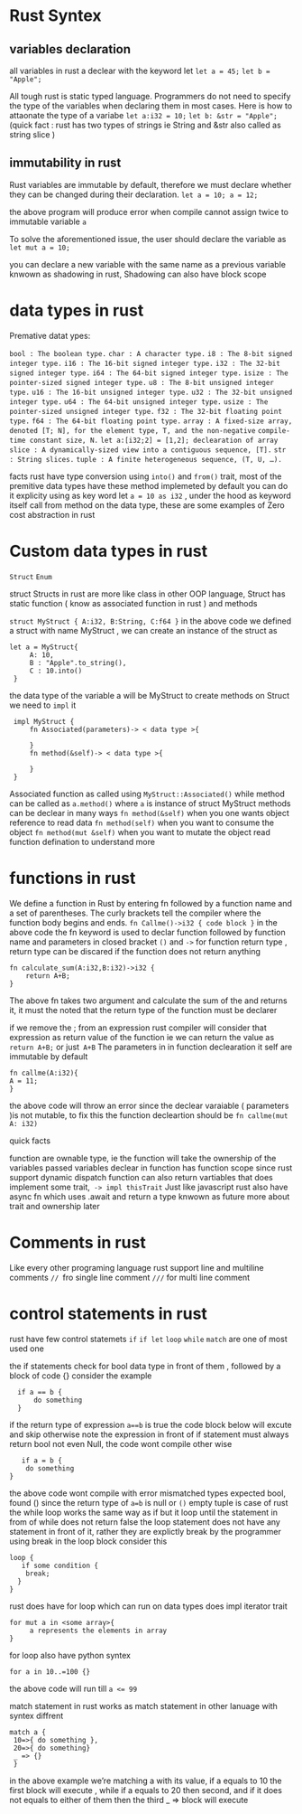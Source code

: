 # Rust Syntex
## variables declaration
all variables in rust a declear with the keyword let
`let a = 45;`
`let b = "Apple";`

All tough rust is static typed language. Programmers do not need to specify the type of the variables when declaring them in most cases.
Here is how to attaonate the type of a variabe
`let a:i32 = 10;`
`let b: &str = "Apple";` (quick fact : rust has two types of strings ie String and &str also called as string slice )

## immutability in rust
Rust variables are immutable by default, therefore we must declare whether they can be changed during their declaration.
`let a = 10; a = 12;`

the above program will produce error when compile
cannot assign twice to immutable variable `a`

To solve the aforementioned issue, the user should declare the variable as
`let mut a = 10;`

you can declare a new variable with the same name as a previous variable knwown as shadowing in rust, Shadowing can also have block scope

# data types in rust
Premative datat ypes:

`bool : The boolean type.`
`char : A character type.`
`i8 : The 8-bit signed integer type.`
`i16 : The 16-bit signed integer type.`
`i32 : The 32-bit signed integer type.`
`i64 : The 64-bit signed integer type.`
`isize : The pointer-sized signed integer type.`
`u8 : The 8-bit unsigned integer type.`
`u16 : The 16-bit unsigned integer type.`
`u32 : The 32-bit unsigned integer type.`
`u64 : The 64-bit unsigned integer type.`
`usize : The pointer-sized unsigned integer type.`
`f32 : The 32-bit floating point type.`
`f64 : The 64-bit floating point type.`
`array : A fixed-size array, denoted [T; N], for the element type, T, and the non-negative` `compile-time constant size, N.`
`let a:[i32;2] = [1,2]; declearation of array`
`slice : A dynamically-sized view into a contiguous sequence, [T].`
`str : String slices.`
`tuple : A finite heterogeneous sequence, (T, U, …).`


facts
rust have type conversion using `into()` and `from()` trait, most of the premitive data types have these method implemeted by default
you can do it explicity using as key word let `a = 10 as i32` , under the hood as keyword itself call from method on the data type, these are some examples of Zero cost abstraction in rust
# Custom data types in rust
`Struct`
`Enum`

struct
Structs in rust are more like class in other OOP language, Struct has static function ( know as associated function in rust ) and methods

 `struct MyStruct {
   A:i32,
   B:String,
   C:f64
}`
in the above code we defined a struct with name MyStruct , we can create an instance of the struct as

 ~~~ 
 let a = MyStruct{
      A: 10,
      B : "Apple".to_string(),
      C : 10.into()
  }
  ~~~
the data type of the variable a will be MyStruct
to create methods on Struct we need to `impl` it
~~~
 impl MyStruct {
     fn Associated(parameters)-> < data type >{
         
     }
     fn method(&self)-> < data type >{
         
     }
 }
 ~~~
Associated function as called using `MyStruct::Associated()` while method can be called as `a.method()`
where `a` is instance of struct MyStruct
methods can be declear in many ways
`fn method(&self)` when you one wants object reference to read data
`fn method(self)` when you want to consume the object
`fn method(mut &self)` when you want to mutate the object
read function defination to understand more

# functions in rust
We define a function in Rust by entering fn followed by a function name and a set of parentheses. The curly brackets tell the compiler where the function body begins and ends.
`fn Callme()->i32 { code block }`
in the above code the fn keyword is used to declar function followed by function name and parameters in closed bracket `()` and `->` for function return type , return type can be discared if the function does not return anything
~~~
fn calculate_sum(A:i32,B:i32)->i32 {
    return A+B;
} 
~~~
The above fn takes two argument and calculate the sum of the and returns it, it must the noted that the return type of the function must be declarer

if we remove the ; from an expression rust compiler will consider that expression as return value of the function
ie we can return the value as `return A+B;` or just` A+B`
The parameters in in function declearation it self are immutable by default
~~~
fn callme(A:i32){
A = 11;
} 
~~~
the above code will throw an error since the declear varaiable ( parameters )is not mutable, to fix this the function decleartion should be
`fn callme(mut A: i32)`

quick facts

function are ownable type, ie the function will take the ownership of the variables passed
variables declear in function has function scope
since rust support dynamic dispatch function can also return vartiables that does implement some trait,` -> impl thisTrait`
Just like javascript rust also have async fn which uses .await and return a type knwown as future
more about trait and ownership later
# Comments in rust
Like every other programing language rust support line and multiline comments
`// `fro single line comment
`///` for multi line comment

# control statements in rust
rust have few control statemets
`if`
`if let`
`loop`
`while`
`match`
are one of most used one

the if statements check for bool data type in front of them , followed by a block of code {}
consider the example
~~~
  if a == b {
      do something
  }
~~~
if the return type of expression `a==b` is true the code block below will excute and skip otherwise
note the expression in front of if statement must always return bool not even Null, the code wont compile other wise
~~~
   if a = b {
    do something
}
~~~
the above code wont compile with error mismatched types expected bool, found ()
since the return type of `a=b` is null or `()` empty tuple is case of rust
the while loop works the same way as if but it loop until the statement in from of while does not return false
the loop statement does not have any statement in front of it, rather they are explictly break by the programmer using break in the loop block
consider this
~~~
loop {
   if some condition {
    break;
  }
}
~~~
rust does have for loop which can run on data types does impl iterator trait
~~~
for mut a in <some array>{
     a represents the elements in array
}
~~~
for loop also have python syntex

    for a in 10..=100 {}
the above code will run till `a <= 99`

match statement in rust works as match statement in other lanuage with syntex diffrent

    match a {
     10=>{ do something },
     20=>{ do something}
     _ => {}
     }  
in the above example we’re matching a with its value, if a equals to 10 the first block will execute , while if a equals to 20 then second, and if it does not equals to either of them then the third _ => block will execute
